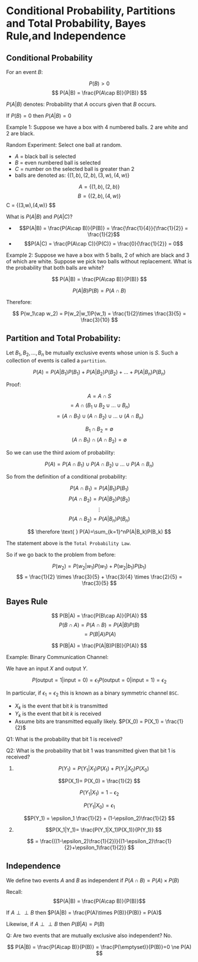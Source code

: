 # Conditional Probability, Partitions and Total Probability, Bayes Rule,and Independence

## Conditional Probability

For an event $B$:

$$
P(B) > 0
$$
$$
P(A|B) = \frac{P(A\cap B)}{P(B)}
$$

$P(A|B)$ denotes: Probability that $A$ occurs given that $B$ occurs.

If $P(B)=0$ then $P(A|B)=0$

Example 1: Suppose we have a box with 4 numbered balls. 2 are white and 2 are black.

Random Experiment: Select one ball at random.

* $A$ = black ball is selected
* $B$ = even numbered ball is selected
* $C$ = number on the selected ball is greater than 2
* balls are denoted as: $\{(1,b),(2,b),(3,w),(4,w)\}$

$$
A = \{(1,b),(2,b)\}
$$
$$
B = \{(2,b),(4,w)\}$$
$$
$$
C = \{(3,w),(4,w)\}
$$

What is $P(A|B)$ and $P(A|C)$?

* $$P(A|B) = \frac{P(A\cap B)}{P(B)} = \frac{\frac{1}{4}}{\frac{1}{2}} = \frac{1}{2}$$
* $$P(A|C) = \frac{P(A\cap C)}{P(C)} = \frac{0}{\frac{1}{2}} = 0$$

Example 2: Suppose we have a box with 5 balls, 2 of which are black and 3 of which are white. Suppose we pick two balls without replacement. What is the probability that both balls are white?

$$
P(A|B) = \frac{P(A\cap B)}{P(B)}
$$

$$
P(A|B)P(B) = P(A\cap B)
$$

Therefore: 

$$
P(w_1\cap w_2) = P(w_2|w_1)P(w_1) = \frac{1}{2}\times \frac{3}{5} = \frac{3}{10}
$$

## Partition and Total Probability:

Let $B_1,B_2,...,B_n$ be mutually exclusive events whose union is $S$. Such a collection of events is called a `partition`. 

$$
P(A) = P(A|B_1)P(B_1) + P(A|B_2)P(B_2) + ... +  P(A|B_n)P(B_n)
$$

Proof: 

$$
A = A\cap S
$$
$$
= A\cap(B_1\cup B_2\cup ... \cup B_n)
$$
$$
= (A\cap B_1)\cup (A\cap B_2)\cup ... \cup (A\cap B_n)
$$

$$
B_1 \cap B_2 = \emptyset
$$
$$
(A\cap B_1) \cap (A\cap B_2) = \emptyset
$$

So we can use the third axiom of probability:

$$
P(A)=P(A\cap B_1)\cup P(A\cap B_2)\cup ... \cup P(A\cap B_n)
$$

So from the definition of a conditional probability:

$$ 
P(A\cap B_1) = P(A|B_1)P(B_1)
$$
$$
P(A\cap B_2) = P(A|B_2)P(B_2)
$$
$$
\vdots
$$
$$
P(A\cap B_2) =P(A|B_n)P(B_n)
$$

$$
\therefore \text{   } P(A)=\sum_{k=1}^nP(A|B_k)P(B_k)
$$

The statement above is the `Total Probability Law`.

So if we go back to the problem from before:

$$
P(w_2) = P(w_2|w_1)P(w_1) + P(w_2|b_1)P(b_1) $$ $$
= \frac{1}{2} \times \frac{3}{5} + \frac{3}{4} \times \frac{2}{5} = \frac{3}{5}
$$

## Bayes Rule

$$
P(B|A) = \frac{P(B\cap A)}{P(A)}
$$
$$
P(B\cap A) = P(A\cap B)=P(A|B)P(B)
$$
$$
=P(B|A)P(A)
$$

$$
P(B|A) = \frac{P(A|B)P(B)}{P(A)}
$$

Example: Binary Communication Channel:

We have an input $X$ and output $Y$.

$$
P(\text{output}=1|\text{input}=0)=\epsilon_1
P(\text{output}=0|\text{input}=1)=\epsilon_2
$$

In particular, if $\epsilon_1 = \epsilon_2$ this is known as a binary symmetric channel `BSC`.

* $X_k$ is the event that bit $k$ is transmitted
* $Y_k$ is the event that bit $k$ is received
* Assume bits are transmitted equally likely. $P(X_0) = P(X_1) = \frac{1}{2}$

Q1: What is the probability that bit 1 is received?

Q2: What is the probability that bit 1 was transmitted given that bit 1 is received?

1. $$P(Y_1) = P(Y_1|X_1)P(X_1) + P(Y_1| X_0)P(X_0) $$

$$P(X_1)= P(X_0) = \frac{1}{2} $$

$$P(Y_1|X_1) = 1 - \epsilon_2 $$

$$P(Y_1|X_0) = \epsilon_1 $$

$$P(Y_1) = \epsilon_1 \frac{1}{2} + (1-\epsilon_2)\frac{1}{2} $$

2. $$P(X_1|Y_1)= \frac{P(Y_1|X_1)P(X_1)}{P(Y_1)} $$

$$ = \frac{((1-\epsilon_2)\frac{1}{2})}{(1-\epsilon_2)\frac{1}{2}+\epsilon_1\frac{1}{2}} $$

## Independence

We define two events $A$ and $B$ as independent if $P(A\cap B) = P(A)\times P(B)$

Recall: $$P(A|B) = \frac{P(A\cap B)}{P(B)}$$

If $A\perp \perp B$ then $P(A|B) = \frac{P(A)\times P(B)}{P(B)} = P(A)$

Likewise, if $A\perp \perp B$ then $P(B|A) = P(B)$

Q: Are two events that are mutually exclusive also independent? No.

$$
P(A|B) = \frac{P(A\cap B)}{P(B)} = \frac{P(\emptyset)}{P(B)}=0 \ne P(A)
$$
